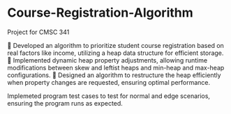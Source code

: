 # Course-Registration-Algorithm
Project for CMSC 341

	Developed an algorithm to prioritize student course registration based on real factors like income, utilizing a heap data structure for efficient storage. 
	Implemented dynamic heap property adjustments, allowing runtime modifications between skew and leftist heaps and min-heap and max-heap configurations.
	Designed an algorithm to restructure the heap efficiently when property changes are requested, ensuring optimal performance.

Implemeted program test cases to test for normal and edge scenarios, ensuring the program runs as expected.
